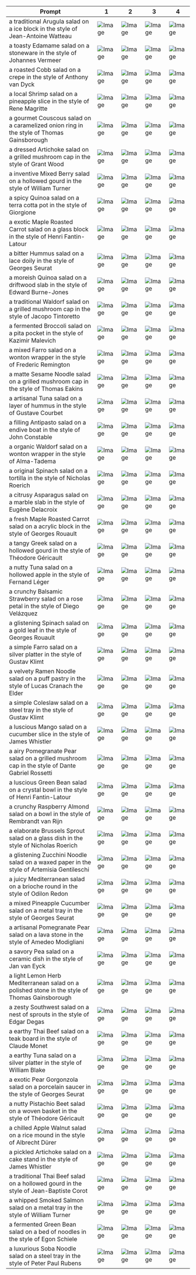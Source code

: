 | Prompt | 1 | 2 | 3 | 4 |
|-|-|-|-|-|
| a traditional Arugula salad on a ice block in the style of Jean-Antoine Watteau | ![Image](https://salad-benchmark-public-assets.s3.us-east-2.amazonaws.com/sdxl/e1871d8f-4510-4498-af25-8f34936b678a-0.jpg) | ![Image](https://salad-benchmark-public-assets.s3.us-east-2.amazonaws.com/sdxl/e1871d8f-4510-4498-af25-8f34936b678a-1.jpg) | ![Image](https://salad-benchmark-public-assets.s3.us-east-2.amazonaws.com/sdxl/e1871d8f-4510-4498-af25-8f34936b678a-2.jpg) | ![Image](https://salad-benchmark-public-assets.s3.us-east-2.amazonaws.com/sdxl/e1871d8f-4510-4498-af25-8f34936b678a-3.jpg) |
| a toasty Edamame salad on a stoneware in the style of Johannes Vermeer | ![Image](https://salad-benchmark-public-assets.s3.us-east-2.amazonaws.com/sdxl/72dae568-596b-4d2e-a4d1-454afb5a4ad6-0.jpg) | ![Image](https://salad-benchmark-public-assets.s3.us-east-2.amazonaws.com/sdxl/72dae568-596b-4d2e-a4d1-454afb5a4ad6-1.jpg) | ![Image](https://salad-benchmark-public-assets.s3.us-east-2.amazonaws.com/sdxl/72dae568-596b-4d2e-a4d1-454afb5a4ad6-2.jpg) | ![Image](https://salad-benchmark-public-assets.s3.us-east-2.amazonaws.com/sdxl/72dae568-596b-4d2e-a4d1-454afb5a4ad6-3.jpg) |
| a roasted Cobb salad on a crepe in the style of Anthony van Dyck | ![Image](https://salad-benchmark-public-assets.s3.us-east-2.amazonaws.com/sdxl/6a4fbe86-9148-4266-a8b6-52cb96a7b066-0.jpg) | ![Image](https://salad-benchmark-public-assets.s3.us-east-2.amazonaws.com/sdxl/6a4fbe86-9148-4266-a8b6-52cb96a7b066-1.jpg) | ![Image](https://salad-benchmark-public-assets.s3.us-east-2.amazonaws.com/sdxl/6a4fbe86-9148-4266-a8b6-52cb96a7b066-2.jpg) | ![Image](https://salad-benchmark-public-assets.s3.us-east-2.amazonaws.com/sdxl/6a4fbe86-9148-4266-a8b6-52cb96a7b066-3.jpg) |
| a local Shrimp salad on a pineapple slice in the style of Rene Magritte | ![Image](https://salad-benchmark-public-assets.s3.us-east-2.amazonaws.com/sdxl/cf9b633a-f1e2-4e84-b9fc-18021ad4c112-0.jpg) | ![Image](https://salad-benchmark-public-assets.s3.us-east-2.amazonaws.com/sdxl/cf9b633a-f1e2-4e84-b9fc-18021ad4c112-1.jpg) | ![Image](https://salad-benchmark-public-assets.s3.us-east-2.amazonaws.com/sdxl/cf9b633a-f1e2-4e84-b9fc-18021ad4c112-2.jpg) | ![Image](https://salad-benchmark-public-assets.s3.us-east-2.amazonaws.com/sdxl/cf9b633a-f1e2-4e84-b9fc-18021ad4c112-3.jpg) |
| a gourmet Couscous salad on a caramelized onion ring in the style of Thomas Gainsborough | ![Image](https://salad-benchmark-public-assets.s3.us-east-2.amazonaws.com/sdxl/e138e626-5e2d-42dd-b426-32970fff8063-0.jpg) | ![Image](https://salad-benchmark-public-assets.s3.us-east-2.amazonaws.com/sdxl/e138e626-5e2d-42dd-b426-32970fff8063-1.jpg) | ![Image](https://salad-benchmark-public-assets.s3.us-east-2.amazonaws.com/sdxl/e138e626-5e2d-42dd-b426-32970fff8063-2.jpg) | ![Image](https://salad-benchmark-public-assets.s3.us-east-2.amazonaws.com/sdxl/e138e626-5e2d-42dd-b426-32970fff8063-3.jpg) |
| a dressed Artichoke salad on a grilled mushroom cap in the style of Grant Wood | ![Image](https://salad-benchmark-public-assets.s3.us-east-2.amazonaws.com/sdxl/94db2d92-6733-4c59-9394-958a3f2aef5a-0.jpg) | ![Image](https://salad-benchmark-public-assets.s3.us-east-2.amazonaws.com/sdxl/94db2d92-6733-4c59-9394-958a3f2aef5a-1.jpg) | ![Image](https://salad-benchmark-public-assets.s3.us-east-2.amazonaws.com/sdxl/94db2d92-6733-4c59-9394-958a3f2aef5a-2.jpg) | ![Image](https://salad-benchmark-public-assets.s3.us-east-2.amazonaws.com/sdxl/94db2d92-6733-4c59-9394-958a3f2aef5a-3.jpg) |
| a inventive Mixed Berry salad on a hollowed gourd in the style of William Turner | ![Image](https://salad-benchmark-public-assets.s3.us-east-2.amazonaws.com/sdxl/08f02228-fe59-4786-96ae-2094201f2ef7-0.jpg) | ![Image](https://salad-benchmark-public-assets.s3.us-east-2.amazonaws.com/sdxl/08f02228-fe59-4786-96ae-2094201f2ef7-1.jpg) | ![Image](https://salad-benchmark-public-assets.s3.us-east-2.amazonaws.com/sdxl/08f02228-fe59-4786-96ae-2094201f2ef7-2.jpg) | ![Image](https://salad-benchmark-public-assets.s3.us-east-2.amazonaws.com/sdxl/08f02228-fe59-4786-96ae-2094201f2ef7-3.jpg) |
| a spicy Quinoa salad on a terra cotta pot in the style of Giorgione | ![Image](https://salad-benchmark-public-assets.s3.us-east-2.amazonaws.com/sdxl/f70c8486-cb22-4b8b-8ed7-c36e541c432c-0.jpg) | ![Image](https://salad-benchmark-public-assets.s3.us-east-2.amazonaws.com/sdxl/f70c8486-cb22-4b8b-8ed7-c36e541c432c-1.jpg) | ![Image](https://salad-benchmark-public-assets.s3.us-east-2.amazonaws.com/sdxl/f70c8486-cb22-4b8b-8ed7-c36e541c432c-2.jpg) | ![Image](https://salad-benchmark-public-assets.s3.us-east-2.amazonaws.com/sdxl/f70c8486-cb22-4b8b-8ed7-c36e541c432c-3.jpg) |
| a exotic Maple Roasted Carrot salad on a glass block in the style of Henri Fantin-Latour | ![Image](https://salad-benchmark-public-assets.s3.us-east-2.amazonaws.com/sdxl/c3f7092d-400d-4617-a889-45fff3e932e5-0.jpg) | ![Image](https://salad-benchmark-public-assets.s3.us-east-2.amazonaws.com/sdxl/c3f7092d-400d-4617-a889-45fff3e932e5-1.jpg) | ![Image](https://salad-benchmark-public-assets.s3.us-east-2.amazonaws.com/sdxl/c3f7092d-400d-4617-a889-45fff3e932e5-2.jpg) | ![Image](https://salad-benchmark-public-assets.s3.us-east-2.amazonaws.com/sdxl/c3f7092d-400d-4617-a889-45fff3e932e5-3.jpg) |
| a bitter Hummus salad on a lace doily in the style of Georges Seurat | ![Image](https://salad-benchmark-public-assets.s3.us-east-2.amazonaws.com/sdxl/1ae9eb7c-5e33-4feb-8fdd-c8aac6a7245f-0.jpg) | ![Image](https://salad-benchmark-public-assets.s3.us-east-2.amazonaws.com/sdxl/1ae9eb7c-5e33-4feb-8fdd-c8aac6a7245f-1.jpg) | ![Image](https://salad-benchmark-public-assets.s3.us-east-2.amazonaws.com/sdxl/1ae9eb7c-5e33-4feb-8fdd-c8aac6a7245f-2.jpg) | ![Image](https://salad-benchmark-public-assets.s3.us-east-2.amazonaws.com/sdxl/1ae9eb7c-5e33-4feb-8fdd-c8aac6a7245f-3.jpg) |
| a moreish Quinoa salad on a driftwood slab in the style of Edward Burne-Jones | ![Image](https://salad-benchmark-public-assets.s3.us-east-2.amazonaws.com/sdxl/b8e2b5dd-1f4e-44bd-a805-8fc2106dbeda-0.jpg) | ![Image](https://salad-benchmark-public-assets.s3.us-east-2.amazonaws.com/sdxl/b8e2b5dd-1f4e-44bd-a805-8fc2106dbeda-1.jpg) | ![Image](https://salad-benchmark-public-assets.s3.us-east-2.amazonaws.com/sdxl/b8e2b5dd-1f4e-44bd-a805-8fc2106dbeda-2.jpg) | ![Image](https://salad-benchmark-public-assets.s3.us-east-2.amazonaws.com/sdxl/b8e2b5dd-1f4e-44bd-a805-8fc2106dbeda-3.jpg) |
| a traditional Waldorf salad on a grilled mushroom cap in the style of Jacopo Tintoretto | ![Image](https://salad-benchmark-public-assets.s3.us-east-2.amazonaws.com/sdxl/ac03e581-6c98-4c27-a92e-d71425c1e05d-0.jpg) | ![Image](https://salad-benchmark-public-assets.s3.us-east-2.amazonaws.com/sdxl/ac03e581-6c98-4c27-a92e-d71425c1e05d-1.jpg) | ![Image](https://salad-benchmark-public-assets.s3.us-east-2.amazonaws.com/sdxl/ac03e581-6c98-4c27-a92e-d71425c1e05d-2.jpg) | ![Image](https://salad-benchmark-public-assets.s3.us-east-2.amazonaws.com/sdxl/ac03e581-6c98-4c27-a92e-d71425c1e05d-3.jpg) |
| a fermented Broccoli salad on a pita pocket in the style of Kazimir Malevich | ![Image](https://salad-benchmark-public-assets.s3.us-east-2.amazonaws.com/sdxl/d2ffa3d9-61c3-4615-9169-f28593cd16d6-0.jpg) | ![Image](https://salad-benchmark-public-assets.s3.us-east-2.amazonaws.com/sdxl/d2ffa3d9-61c3-4615-9169-f28593cd16d6-1.jpg) | ![Image](https://salad-benchmark-public-assets.s3.us-east-2.amazonaws.com/sdxl/d2ffa3d9-61c3-4615-9169-f28593cd16d6-2.jpg) | ![Image](https://salad-benchmark-public-assets.s3.us-east-2.amazonaws.com/sdxl/d2ffa3d9-61c3-4615-9169-f28593cd16d6-3.jpg) |
| a mixed Farro salad on a wonton wrapper in the style of Frederic Remington | ![Image](https://salad-benchmark-public-assets.s3.us-east-2.amazonaws.com/sdxl/7380a329-05bd-4735-b431-6c006e2abc5a-0.jpg) | ![Image](https://salad-benchmark-public-assets.s3.us-east-2.amazonaws.com/sdxl/7380a329-05bd-4735-b431-6c006e2abc5a-1.jpg) | ![Image](https://salad-benchmark-public-assets.s3.us-east-2.amazonaws.com/sdxl/7380a329-05bd-4735-b431-6c006e2abc5a-2.jpg) | ![Image](https://salad-benchmark-public-assets.s3.us-east-2.amazonaws.com/sdxl/7380a329-05bd-4735-b431-6c006e2abc5a-3.jpg) |
| a matte Sesame Noodle salad on a grilled mushroom cap in the style of Thomas Eakins | ![Image](https://salad-benchmark-public-assets.s3.us-east-2.amazonaws.com/sdxl/b0df34f1-f8b5-4b26-9438-52b792a30e53-0.jpg) | ![Image](https://salad-benchmark-public-assets.s3.us-east-2.amazonaws.com/sdxl/b0df34f1-f8b5-4b26-9438-52b792a30e53-1.jpg) | ![Image](https://salad-benchmark-public-assets.s3.us-east-2.amazonaws.com/sdxl/b0df34f1-f8b5-4b26-9438-52b792a30e53-2.jpg) | ![Image](https://salad-benchmark-public-assets.s3.us-east-2.amazonaws.com/sdxl/b0df34f1-f8b5-4b26-9438-52b792a30e53-3.jpg) |
| a artisanal Tuna salad on a layer of hummus in the style of Gustave Courbet | ![Image](https://salad-benchmark-public-assets.s3.us-east-2.amazonaws.com/sdxl/05d385c9-135e-4491-b293-b8f3c4be9c74-0.jpg) | ![Image](https://salad-benchmark-public-assets.s3.us-east-2.amazonaws.com/sdxl/05d385c9-135e-4491-b293-b8f3c4be9c74-1.jpg) | ![Image](https://salad-benchmark-public-assets.s3.us-east-2.amazonaws.com/sdxl/05d385c9-135e-4491-b293-b8f3c4be9c74-2.jpg) | ![Image](https://salad-benchmark-public-assets.s3.us-east-2.amazonaws.com/sdxl/05d385c9-135e-4491-b293-b8f3c4be9c74-3.jpg) |
| a filling Antipasto salad on a endive boat in the style of John Constable | ![Image](https://salad-benchmark-public-assets.s3.us-east-2.amazonaws.com/sdxl/a8266806-6489-4bea-b33d-e40646963582-0.jpg) | ![Image](https://salad-benchmark-public-assets.s3.us-east-2.amazonaws.com/sdxl/a8266806-6489-4bea-b33d-e40646963582-1.jpg) | ![Image](https://salad-benchmark-public-assets.s3.us-east-2.amazonaws.com/sdxl/a8266806-6489-4bea-b33d-e40646963582-2.jpg) | ![Image](https://salad-benchmark-public-assets.s3.us-east-2.amazonaws.com/sdxl/a8266806-6489-4bea-b33d-e40646963582-3.jpg) |
| a organic Waldorf salad on a wonton wrapper in the style of Alma-Tadema | ![Image](https://salad-benchmark-public-assets.s3.us-east-2.amazonaws.com/sdxl/20598b3b-bc90-4968-aa91-e662499d99e5-0.jpg) | ![Image](https://salad-benchmark-public-assets.s3.us-east-2.amazonaws.com/sdxl/20598b3b-bc90-4968-aa91-e662499d99e5-1.jpg) | ![Image](https://salad-benchmark-public-assets.s3.us-east-2.amazonaws.com/sdxl/20598b3b-bc90-4968-aa91-e662499d99e5-2.jpg) | ![Image](https://salad-benchmark-public-assets.s3.us-east-2.amazonaws.com/sdxl/20598b3b-bc90-4968-aa91-e662499d99e5-3.jpg) |
| a original Spinach salad on a tortilla in the style of Nicholas Roerich | ![Image](https://salad-benchmark-public-assets.s3.us-east-2.amazonaws.com/sdxl/00d17a0d-eeab-41df-b14f-93b56925b31f-0.jpg) | ![Image](https://salad-benchmark-public-assets.s3.us-east-2.amazonaws.com/sdxl/00d17a0d-eeab-41df-b14f-93b56925b31f-1.jpg) | ![Image](https://salad-benchmark-public-assets.s3.us-east-2.amazonaws.com/sdxl/00d17a0d-eeab-41df-b14f-93b56925b31f-2.jpg) | ![Image](https://salad-benchmark-public-assets.s3.us-east-2.amazonaws.com/sdxl/00d17a0d-eeab-41df-b14f-93b56925b31f-3.jpg) |
| a citrusy Asparagus salad on a marble slab in the style of Eugène Delacroix | ![Image](https://salad-benchmark-public-assets.s3.us-east-2.amazonaws.com/sdxl/43a92106-d188-4f66-a826-291d0afc0637-0.jpg) | ![Image](https://salad-benchmark-public-assets.s3.us-east-2.amazonaws.com/sdxl/43a92106-d188-4f66-a826-291d0afc0637-1.jpg) | ![Image](https://salad-benchmark-public-assets.s3.us-east-2.amazonaws.com/sdxl/43a92106-d188-4f66-a826-291d0afc0637-2.jpg) | ![Image](https://salad-benchmark-public-assets.s3.us-east-2.amazonaws.com/sdxl/43a92106-d188-4f66-a826-291d0afc0637-3.jpg) |
| a fresh Maple Roasted Carrot salad on a acrylic block in the style of Georges Rouault | ![Image](https://salad-benchmark-public-assets.s3.us-east-2.amazonaws.com/sdxl/b2a64997-9624-4c2a-aac8-801346f0eee6-0.jpg) | ![Image](https://salad-benchmark-public-assets.s3.us-east-2.amazonaws.com/sdxl/b2a64997-9624-4c2a-aac8-801346f0eee6-1.jpg) | ![Image](https://salad-benchmark-public-assets.s3.us-east-2.amazonaws.com/sdxl/b2a64997-9624-4c2a-aac8-801346f0eee6-2.jpg) | ![Image](https://salad-benchmark-public-assets.s3.us-east-2.amazonaws.com/sdxl/b2a64997-9624-4c2a-aac8-801346f0eee6-3.jpg) |
| a tangy Greek salad on a hollowed gourd in the style of Théodore Géricault | ![Image](https://salad-benchmark-public-assets.s3.us-east-2.amazonaws.com/sdxl/04a4b824-66ff-43fb-864c-6524464353ae-0.jpg) | ![Image](https://salad-benchmark-public-assets.s3.us-east-2.amazonaws.com/sdxl/04a4b824-66ff-43fb-864c-6524464353ae-1.jpg) | ![Image](https://salad-benchmark-public-assets.s3.us-east-2.amazonaws.com/sdxl/04a4b824-66ff-43fb-864c-6524464353ae-2.jpg) | ![Image](https://salad-benchmark-public-assets.s3.us-east-2.amazonaws.com/sdxl/04a4b824-66ff-43fb-864c-6524464353ae-3.jpg) |
| a nutty Tuna salad on a hollowed apple in the style of Fernand Léger | ![Image](https://salad-benchmark-public-assets.s3.us-east-2.amazonaws.com/sdxl/91a54c0d-154b-4fc9-8319-5ebe2c39b400-0.jpg) | ![Image](https://salad-benchmark-public-assets.s3.us-east-2.amazonaws.com/sdxl/91a54c0d-154b-4fc9-8319-5ebe2c39b400-1.jpg) | ![Image](https://salad-benchmark-public-assets.s3.us-east-2.amazonaws.com/sdxl/91a54c0d-154b-4fc9-8319-5ebe2c39b400-2.jpg) | ![Image](https://salad-benchmark-public-assets.s3.us-east-2.amazonaws.com/sdxl/91a54c0d-154b-4fc9-8319-5ebe2c39b400-3.jpg) |
| a crunchy Balsamic Strawberry salad on a rose petal in the style of Diego Velázquez | ![Image](https://salad-benchmark-public-assets.s3.us-east-2.amazonaws.com/sdxl/44dfbe2b-2696-4ade-ac05-8bd04eb4fc71-0.jpg) | ![Image](https://salad-benchmark-public-assets.s3.us-east-2.amazonaws.com/sdxl/44dfbe2b-2696-4ade-ac05-8bd04eb4fc71-1.jpg) | ![Image](https://salad-benchmark-public-assets.s3.us-east-2.amazonaws.com/sdxl/44dfbe2b-2696-4ade-ac05-8bd04eb4fc71-2.jpg) | ![Image](https://salad-benchmark-public-assets.s3.us-east-2.amazonaws.com/sdxl/44dfbe2b-2696-4ade-ac05-8bd04eb4fc71-3.jpg) |
| a glistening Spinach salad on a gold leaf in the style of Georges Rouault | ![Image](https://salad-benchmark-public-assets.s3.us-east-2.amazonaws.com/sdxl/01e825d2-4692-43dc-8983-00e5a5c468c9-0.jpg) | ![Image](https://salad-benchmark-public-assets.s3.us-east-2.amazonaws.com/sdxl/01e825d2-4692-43dc-8983-00e5a5c468c9-1.jpg) | ![Image](https://salad-benchmark-public-assets.s3.us-east-2.amazonaws.com/sdxl/01e825d2-4692-43dc-8983-00e5a5c468c9-2.jpg) | ![Image](https://salad-benchmark-public-assets.s3.us-east-2.amazonaws.com/sdxl/01e825d2-4692-43dc-8983-00e5a5c468c9-3.jpg) |
| a simple Farro salad on a silver platter in the style of Gustav Klimt | ![Image](https://salad-benchmark-public-assets.s3.us-east-2.amazonaws.com/sdxl/de87458d-bae4-4dbe-b282-c03f6c14102d-0.jpg) | ![Image](https://salad-benchmark-public-assets.s3.us-east-2.amazonaws.com/sdxl/de87458d-bae4-4dbe-b282-c03f6c14102d-1.jpg) | ![Image](https://salad-benchmark-public-assets.s3.us-east-2.amazonaws.com/sdxl/de87458d-bae4-4dbe-b282-c03f6c14102d-2.jpg) | ![Image](https://salad-benchmark-public-assets.s3.us-east-2.amazonaws.com/sdxl/de87458d-bae4-4dbe-b282-c03f6c14102d-3.jpg) |
| a velvety Ramen Noodle salad on a puff pastry in the style of Lucas Cranach the Elder | ![Image](https://salad-benchmark-public-assets.s3.us-east-2.amazonaws.com/sdxl/bd07fe39-e8af-424c-9f7b-9f1099688f0d-0.jpg) | ![Image](https://salad-benchmark-public-assets.s3.us-east-2.amazonaws.com/sdxl/bd07fe39-e8af-424c-9f7b-9f1099688f0d-1.jpg) | ![Image](https://salad-benchmark-public-assets.s3.us-east-2.amazonaws.com/sdxl/bd07fe39-e8af-424c-9f7b-9f1099688f0d-2.jpg) | ![Image](https://salad-benchmark-public-assets.s3.us-east-2.amazonaws.com/sdxl/bd07fe39-e8af-424c-9f7b-9f1099688f0d-3.jpg) |
| a simple Coleslaw salad on a steel tray in the style of Gustav Klimt | ![Image](https://salad-benchmark-public-assets.s3.us-east-2.amazonaws.com/sdxl/05a8ce87-9a7a-4156-9611-55a7420a2a5e-0.jpg) | ![Image](https://salad-benchmark-public-assets.s3.us-east-2.amazonaws.com/sdxl/05a8ce87-9a7a-4156-9611-55a7420a2a5e-1.jpg) | ![Image](https://salad-benchmark-public-assets.s3.us-east-2.amazonaws.com/sdxl/05a8ce87-9a7a-4156-9611-55a7420a2a5e-2.jpg) | ![Image](https://salad-benchmark-public-assets.s3.us-east-2.amazonaws.com/sdxl/05a8ce87-9a7a-4156-9611-55a7420a2a5e-3.jpg) |
| a luscious Mango salad on a cucumber slice in the style of James Whistler | ![Image](https://salad-benchmark-public-assets.s3.us-east-2.amazonaws.com/sdxl/66ee4c79-22fc-4634-8c24-961e36a4da8c-0.jpg) | ![Image](https://salad-benchmark-public-assets.s3.us-east-2.amazonaws.com/sdxl/66ee4c79-22fc-4634-8c24-961e36a4da8c-1.jpg) | ![Image](https://salad-benchmark-public-assets.s3.us-east-2.amazonaws.com/sdxl/66ee4c79-22fc-4634-8c24-961e36a4da8c-2.jpg) | ![Image](https://salad-benchmark-public-assets.s3.us-east-2.amazonaws.com/sdxl/66ee4c79-22fc-4634-8c24-961e36a4da8c-3.jpg) |
| a airy Pomegranate Pear salad on a grilled mushroom cap in the style of Dante Gabriel Rossetti | ![Image](https://salad-benchmark-public-assets.s3.us-east-2.amazonaws.com/sdxl/0088054f-3ca5-40fa-8676-8572b4cfef89-0.jpg) | ![Image](https://salad-benchmark-public-assets.s3.us-east-2.amazonaws.com/sdxl/0088054f-3ca5-40fa-8676-8572b4cfef89-1.jpg) | ![Image](https://salad-benchmark-public-assets.s3.us-east-2.amazonaws.com/sdxl/0088054f-3ca5-40fa-8676-8572b4cfef89-2.jpg) | ![Image](https://salad-benchmark-public-assets.s3.us-east-2.amazonaws.com/sdxl/0088054f-3ca5-40fa-8676-8572b4cfef89-3.jpg) |
| a luscious Green Bean salad on a crystal bowl in the style of Henri Fantin-Latour | ![Image](https://salad-benchmark-public-assets.s3.us-east-2.amazonaws.com/sdxl/c06ac221-d99c-4eea-8318-4995018a8a8f-0.jpg) | ![Image](https://salad-benchmark-public-assets.s3.us-east-2.amazonaws.com/sdxl/c06ac221-d99c-4eea-8318-4995018a8a8f-1.jpg) | ![Image](https://salad-benchmark-public-assets.s3.us-east-2.amazonaws.com/sdxl/c06ac221-d99c-4eea-8318-4995018a8a8f-2.jpg) | ![Image](https://salad-benchmark-public-assets.s3.us-east-2.amazonaws.com/sdxl/c06ac221-d99c-4eea-8318-4995018a8a8f-3.jpg) |
| a crunchy Raspberry Almond salad on a bowl in the style of Rembrandt van Rijn | ![Image](https://salad-benchmark-public-assets.s3.us-east-2.amazonaws.com/sdxl/0cba7805-da8d-4ced-8c84-afb459a50a8c-0.jpg) | ![Image](https://salad-benchmark-public-assets.s3.us-east-2.amazonaws.com/sdxl/0cba7805-da8d-4ced-8c84-afb459a50a8c-1.jpg) | ![Image](https://salad-benchmark-public-assets.s3.us-east-2.amazonaws.com/sdxl/0cba7805-da8d-4ced-8c84-afb459a50a8c-2.jpg) | ![Image](https://salad-benchmark-public-assets.s3.us-east-2.amazonaws.com/sdxl/0cba7805-da8d-4ced-8c84-afb459a50a8c-3.jpg) |
| a elaborate Brussels Sprout salad on a glass dish in the style of Nicholas Roerich | ![Image](https://salad-benchmark-public-assets.s3.us-east-2.amazonaws.com/sdxl/f4e4f603-ecda-4059-9131-a5f320a3546f-0.jpg) | ![Image](https://salad-benchmark-public-assets.s3.us-east-2.amazonaws.com/sdxl/f4e4f603-ecda-4059-9131-a5f320a3546f-1.jpg) | ![Image](https://salad-benchmark-public-assets.s3.us-east-2.amazonaws.com/sdxl/f4e4f603-ecda-4059-9131-a5f320a3546f-2.jpg) | ![Image](https://salad-benchmark-public-assets.s3.us-east-2.amazonaws.com/sdxl/f4e4f603-ecda-4059-9131-a5f320a3546f-3.jpg) |
| a glistening Zucchini Noodle salad on a waxed paper in the style of Artemisia Gentileschi | ![Image](https://salad-benchmark-public-assets.s3.us-east-2.amazonaws.com/sdxl/73db9f21-db1c-4f0e-b44a-e3334c9c2178-0.jpg) | ![Image](https://salad-benchmark-public-assets.s3.us-east-2.amazonaws.com/sdxl/73db9f21-db1c-4f0e-b44a-e3334c9c2178-1.jpg) | ![Image](https://salad-benchmark-public-assets.s3.us-east-2.amazonaws.com/sdxl/73db9f21-db1c-4f0e-b44a-e3334c9c2178-2.jpg) | ![Image](https://salad-benchmark-public-assets.s3.us-east-2.amazonaws.com/sdxl/73db9f21-db1c-4f0e-b44a-e3334c9c2178-3.jpg) |
| a juicy Mediterranean salad on a brioche round in the style of Odilon Redon | ![Image](https://salad-benchmark-public-assets.s3.us-east-2.amazonaws.com/sdxl/bfc80b64-0b87-474b-8a27-12594f9ca9fb-0.jpg) | ![Image](https://salad-benchmark-public-assets.s3.us-east-2.amazonaws.com/sdxl/bfc80b64-0b87-474b-8a27-12594f9ca9fb-1.jpg) | ![Image](https://salad-benchmark-public-assets.s3.us-east-2.amazonaws.com/sdxl/bfc80b64-0b87-474b-8a27-12594f9ca9fb-2.jpg) | ![Image](https://salad-benchmark-public-assets.s3.us-east-2.amazonaws.com/sdxl/bfc80b64-0b87-474b-8a27-12594f9ca9fb-3.jpg) |
| a mixed Pineapple Cucumber salad on a metal tray in the style of Georges Seurat | ![Image](https://salad-benchmark-public-assets.s3.us-east-2.amazonaws.com/sdxl/e2c245af-88ec-49a3-98c5-3f301b21077b-0.jpg) | ![Image](https://salad-benchmark-public-assets.s3.us-east-2.amazonaws.com/sdxl/e2c245af-88ec-49a3-98c5-3f301b21077b-1.jpg) | ![Image](https://salad-benchmark-public-assets.s3.us-east-2.amazonaws.com/sdxl/e2c245af-88ec-49a3-98c5-3f301b21077b-2.jpg) | ![Image](https://salad-benchmark-public-assets.s3.us-east-2.amazonaws.com/sdxl/e2c245af-88ec-49a3-98c5-3f301b21077b-3.jpg) |
| a artisanal Pomegranate Pear salad on a lava stone in the style of Amedeo Modigliani | ![Image](https://salad-benchmark-public-assets.s3.us-east-2.amazonaws.com/sdxl/62778bba-fa96-4bf0-bc56-31a6ecf588fc-0.jpg) | ![Image](https://salad-benchmark-public-assets.s3.us-east-2.amazonaws.com/sdxl/62778bba-fa96-4bf0-bc56-31a6ecf588fc-1.jpg) | ![Image](https://salad-benchmark-public-assets.s3.us-east-2.amazonaws.com/sdxl/62778bba-fa96-4bf0-bc56-31a6ecf588fc-2.jpg) | ![Image](https://salad-benchmark-public-assets.s3.us-east-2.amazonaws.com/sdxl/62778bba-fa96-4bf0-bc56-31a6ecf588fc-3.jpg) |
| a savory Pea salad on a ceramic dish in the style of Jan van Eyck | ![Image](https://salad-benchmark-public-assets.s3.us-east-2.amazonaws.com/sdxl/1fb7caa1-15ac-42e0-b8ac-f6e35f3511a5-0.jpg) | ![Image](https://salad-benchmark-public-assets.s3.us-east-2.amazonaws.com/sdxl/1fb7caa1-15ac-42e0-b8ac-f6e35f3511a5-1.jpg) | ![Image](https://salad-benchmark-public-assets.s3.us-east-2.amazonaws.com/sdxl/1fb7caa1-15ac-42e0-b8ac-f6e35f3511a5-2.jpg) | ![Image](https://salad-benchmark-public-assets.s3.us-east-2.amazonaws.com/sdxl/1fb7caa1-15ac-42e0-b8ac-f6e35f3511a5-3.jpg) |
| a light Lemon Herb Mediterranean salad on a polished stone in the style of Thomas Gainsborough | ![Image](https://salad-benchmark-public-assets.s3.us-east-2.amazonaws.com/sdxl/ec47f3fd-5bff-4e65-bc78-ef6a10d99af9-0.jpg) | ![Image](https://salad-benchmark-public-assets.s3.us-east-2.amazonaws.com/sdxl/ec47f3fd-5bff-4e65-bc78-ef6a10d99af9-1.jpg) | ![Image](https://salad-benchmark-public-assets.s3.us-east-2.amazonaws.com/sdxl/ec47f3fd-5bff-4e65-bc78-ef6a10d99af9-2.jpg) | ![Image](https://salad-benchmark-public-assets.s3.us-east-2.amazonaws.com/sdxl/ec47f3fd-5bff-4e65-bc78-ef6a10d99af9-3.jpg) |
| a zesty Southwest salad on a nest of sprouts in the style of Edgar Degas | ![Image](https://salad-benchmark-public-assets.s3.us-east-2.amazonaws.com/sdxl/50eab094-c2f3-4139-8b73-a3fb4603ec7b-0.jpg) | ![Image](https://salad-benchmark-public-assets.s3.us-east-2.amazonaws.com/sdxl/50eab094-c2f3-4139-8b73-a3fb4603ec7b-1.jpg) | ![Image](https://salad-benchmark-public-assets.s3.us-east-2.amazonaws.com/sdxl/50eab094-c2f3-4139-8b73-a3fb4603ec7b-2.jpg) | ![Image](https://salad-benchmark-public-assets.s3.us-east-2.amazonaws.com/sdxl/50eab094-c2f3-4139-8b73-a3fb4603ec7b-3.jpg) |
| a earthy Thai Beef salad on a teak board in the style of Claude Monet | ![Image](https://salad-benchmark-public-assets.s3.us-east-2.amazonaws.com/sdxl/4dd0eee9-8e3c-4af3-b455-348fe655e023-0.jpg) | ![Image](https://salad-benchmark-public-assets.s3.us-east-2.amazonaws.com/sdxl/4dd0eee9-8e3c-4af3-b455-348fe655e023-1.jpg) | ![Image](https://salad-benchmark-public-assets.s3.us-east-2.amazonaws.com/sdxl/4dd0eee9-8e3c-4af3-b455-348fe655e023-2.jpg) | ![Image](https://salad-benchmark-public-assets.s3.us-east-2.amazonaws.com/sdxl/4dd0eee9-8e3c-4af3-b455-348fe655e023-3.jpg) |
| a earthy Tuna salad on a silver platter in the style of William Blake | ![Image](https://salad-benchmark-public-assets.s3.us-east-2.amazonaws.com/sdxl/fd93a34b-f5d5-4ec6-bf64-a62574c1519e-0.jpg) | ![Image](https://salad-benchmark-public-assets.s3.us-east-2.amazonaws.com/sdxl/fd93a34b-f5d5-4ec6-bf64-a62574c1519e-1.jpg) | ![Image](https://salad-benchmark-public-assets.s3.us-east-2.amazonaws.com/sdxl/fd93a34b-f5d5-4ec6-bf64-a62574c1519e-2.jpg) | ![Image](https://salad-benchmark-public-assets.s3.us-east-2.amazonaws.com/sdxl/fd93a34b-f5d5-4ec6-bf64-a62574c1519e-3.jpg) |
| a exotic Pear Gorgonzola salad on a porcelain saucer in the style of Georges Seurat | ![Image](https://salad-benchmark-public-assets.s3.us-east-2.amazonaws.com/sdxl/444ae07f-7a91-4eb7-8290-c9cc18cf7418-0.jpg) | ![Image](https://salad-benchmark-public-assets.s3.us-east-2.amazonaws.com/sdxl/444ae07f-7a91-4eb7-8290-c9cc18cf7418-1.jpg) | ![Image](https://salad-benchmark-public-assets.s3.us-east-2.amazonaws.com/sdxl/444ae07f-7a91-4eb7-8290-c9cc18cf7418-2.jpg) | ![Image](https://salad-benchmark-public-assets.s3.us-east-2.amazonaws.com/sdxl/444ae07f-7a91-4eb7-8290-c9cc18cf7418-3.jpg) |
| a nutty Pistachio Beet salad on a woven basket in the style of Théodore Géricault | ![Image](https://salad-benchmark-public-assets.s3.us-east-2.amazonaws.com/sdxl/4a1822f0-5d4f-4f1c-aedc-6a21eee82d48-0.jpg) | ![Image](https://salad-benchmark-public-assets.s3.us-east-2.amazonaws.com/sdxl/4a1822f0-5d4f-4f1c-aedc-6a21eee82d48-1.jpg) | ![Image](https://salad-benchmark-public-assets.s3.us-east-2.amazonaws.com/sdxl/4a1822f0-5d4f-4f1c-aedc-6a21eee82d48-2.jpg) | ![Image](https://salad-benchmark-public-assets.s3.us-east-2.amazonaws.com/sdxl/4a1822f0-5d4f-4f1c-aedc-6a21eee82d48-3.jpg) |
| a chilled Apple Walnut salad on a rice mound in the style of Albrecht Dürer | ![Image](https://salad-benchmark-public-assets.s3.us-east-2.amazonaws.com/sdxl/fd2bc90b-44e8-49f0-ba64-c5873aae7df8-0.jpg) | ![Image](https://salad-benchmark-public-assets.s3.us-east-2.amazonaws.com/sdxl/fd2bc90b-44e8-49f0-ba64-c5873aae7df8-1.jpg) | ![Image](https://salad-benchmark-public-assets.s3.us-east-2.amazonaws.com/sdxl/fd2bc90b-44e8-49f0-ba64-c5873aae7df8-2.jpg) | ![Image](https://salad-benchmark-public-assets.s3.us-east-2.amazonaws.com/sdxl/fd2bc90b-44e8-49f0-ba64-c5873aae7df8-3.jpg) |
| a pickled Artichoke salad on a cake stand in the style of James Whistler | ![Image](https://salad-benchmark-public-assets.s3.us-east-2.amazonaws.com/sdxl/eabf94dd-fe9b-4efd-8aac-89f3303cdfb5-0.jpg) | ![Image](https://salad-benchmark-public-assets.s3.us-east-2.amazonaws.com/sdxl/eabf94dd-fe9b-4efd-8aac-89f3303cdfb5-1.jpg) | ![Image](https://salad-benchmark-public-assets.s3.us-east-2.amazonaws.com/sdxl/eabf94dd-fe9b-4efd-8aac-89f3303cdfb5-2.jpg) | ![Image](https://salad-benchmark-public-assets.s3.us-east-2.amazonaws.com/sdxl/eabf94dd-fe9b-4efd-8aac-89f3303cdfb5-3.jpg) |
| a traditional Thai Beef salad on a hollowed gourd in the style of Jean-Baptiste Corot | ![Image](https://salad-benchmark-public-assets.s3.us-east-2.amazonaws.com/sdxl/0c8c9967-aaca-4d4a-b2a9-5212fb0243d3-0.jpg) | ![Image](https://salad-benchmark-public-assets.s3.us-east-2.amazonaws.com/sdxl/0c8c9967-aaca-4d4a-b2a9-5212fb0243d3-1.jpg) | ![Image](https://salad-benchmark-public-assets.s3.us-east-2.amazonaws.com/sdxl/0c8c9967-aaca-4d4a-b2a9-5212fb0243d3-2.jpg) | ![Image](https://salad-benchmark-public-assets.s3.us-east-2.amazonaws.com/sdxl/0c8c9967-aaca-4d4a-b2a9-5212fb0243d3-3.jpg) |
| a whipped Smoked Salmon salad on a metal tray in the style of William Turner | ![Image](https://salad-benchmark-public-assets.s3.us-east-2.amazonaws.com/sdxl/2880afaf-46c8-4c75-887f-093d9cc612f6-0.jpg) | ![Image](https://salad-benchmark-public-assets.s3.us-east-2.amazonaws.com/sdxl/2880afaf-46c8-4c75-887f-093d9cc612f6-1.jpg) | ![Image](https://salad-benchmark-public-assets.s3.us-east-2.amazonaws.com/sdxl/2880afaf-46c8-4c75-887f-093d9cc612f6-2.jpg) | ![Image](https://salad-benchmark-public-assets.s3.us-east-2.amazonaws.com/sdxl/2880afaf-46c8-4c75-887f-093d9cc612f6-3.jpg) |
| a fermented Green Bean salad on a bed of noodles in the style of Egon Schiele | ![Image](https://salad-benchmark-public-assets.s3.us-east-2.amazonaws.com/sdxl/6d77b132-ca25-4aae-9e72-7aec4353700a-0.jpg) | ![Image](https://salad-benchmark-public-assets.s3.us-east-2.amazonaws.com/sdxl/6d77b132-ca25-4aae-9e72-7aec4353700a-1.jpg) | ![Image](https://salad-benchmark-public-assets.s3.us-east-2.amazonaws.com/sdxl/6d77b132-ca25-4aae-9e72-7aec4353700a-2.jpg) | ![Image](https://salad-benchmark-public-assets.s3.us-east-2.amazonaws.com/sdxl/6d77b132-ca25-4aae-9e72-7aec4353700a-3.jpg) |
| a luxurious Soba Noodle salad on a steel tray in the style of Peter Paul Rubens | ![Image](https://salad-benchmark-public-assets.s3.us-east-2.amazonaws.com/sdxl/a9839b10-0908-4f4b-8399-c99caca15bc8-0.jpg) | ![Image](https://salad-benchmark-public-assets.s3.us-east-2.amazonaws.com/sdxl/a9839b10-0908-4f4b-8399-c99caca15bc8-1.jpg) | ![Image](https://salad-benchmark-public-assets.s3.us-east-2.amazonaws.com/sdxl/a9839b10-0908-4f4b-8399-c99caca15bc8-2.jpg) | ![Image](https://salad-benchmark-public-assets.s3.us-east-2.amazonaws.com/sdxl/a9839b10-0908-4f4b-8399-c99caca15bc8-3.jpg) |

